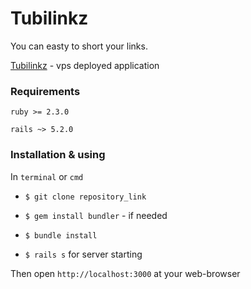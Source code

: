# Tubilinkz

You can easty to short your links.

[Tubilinkz](https://bil-game.ru/) - vps deployed application

### Requirements

`ruby >= 2.3.0`

`rails ~> 5.2.0`

### Installation & using

In `terminal` or `cmd`

- `$ git clone repository_link`

- `$ gem install bundler` - if needed

- `$ bundle install`

- `$ rails s` for server starting

Then open `http://localhost:3000` at your web-browser